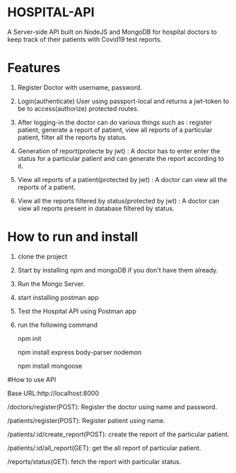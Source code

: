 # HOSPITAL-API

A Server-side API built on NodeJS and MongoDB for hospital doctors to keep track of their patients with Covid19 test reports.

# Features
1. Register Doctor with username, password.

2. Login(authenticate) User using passport-local and returns a jwt-token to be to access(authorize) protected routes.

3. After logging-in the doctor can do various things such as : register patient, generate a report of patient, view all reports of a particular patient, filter all the reports by status.

4. Generation of report(protecte by jwt) : A doctor has to enter enter the status for a particular patient and can generate the report according to it.

5. View all reports of a patient(protected by jwt) : A doctor can view all the reports of a patient.

6. View all the reports filtered by status(protected by jwt) : A doctor can view all reports present in database filtered by status.

# How to run and install

1. clone the project

2. Start by installing npm and mongoDB if you don't have them already.

3. Run the Mongo Server.

4. start installing postman app
 
5. Test the Hospital API using Postman app

6. run the following command

   npm init

   npm install express body-parser nodemon

   npm install mongoose

#How to use API

Base URL:http://localhost:8000

/doctors/register(POST): Register the doctor using name and password.

/patients/register(POST): Register patient using name.

/patients/:id/create_report(POST): create the report of the particular patient.

/patients/:id/all_report(GET): get the all report of particular patient.

/reports/status(GET): fetch the report with particular status.
